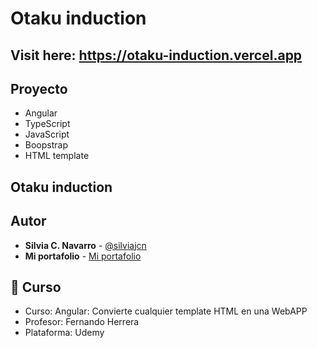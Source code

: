 # Otaku induction

## Visit here: https://otaku-induction.vercel.app

## Proyecto

* Angular
* TypeScript
* JavaScript
* Boopstrap
* HTML template

## Otaku induction

## Autor

* **Silvia C. Navarro**  - [@silviajcn](https://github.com/silviajcn)
* **Mi portafolio** - [Mi portafolio](https://silviajcn.vercel.app/)

## 🌟 Curso

* Curso: Angular: Convierte cualquier template HTML en una WebAPP
* Profesor: Fernando Herrera
* Plataforma: Udemy
